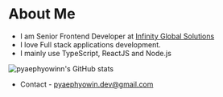 # About Me
- I am Senior Frontend Developer at [Infinity Global Solutions](https://www.infinityglobals.com/)
- I love Full stack applications development.
- I mainly use TypeScript, ReactJS and Node.js


![pyaephyowinn's GitHub stats](https://pyaephyowin-github-readme-stats.vercel.app/api?username=pyaephyowinn&theme=tokyonight)

- Contact - pyaephyowin.dev@gmail.com
